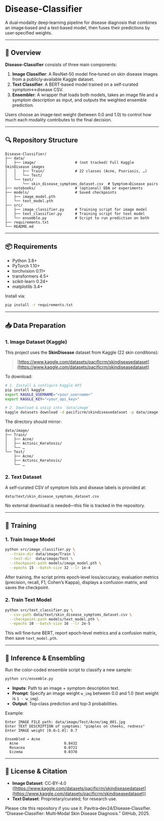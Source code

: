 # Disease-Classifier

A dual‑modality deep‑learning pipeline for disease diagnosis that combines an image‑based and a text‑based model, then fuses their predictions by user‑specified weights.

---

## 📖 Overview

**Disease-Classifier** consists of three main components:

1. **Image Classifier**: A ResNet‑50 model fine‑tuned on skin disease images from a publicly‑available Kaggle dataset.
2. **Text Classifier**: A BERT‑based model trained on a self‑curated symptom↔disease CSV.
3. **Ensembler**: A wrapper that loads both models, takes an image file and a symptom description as input, and outputs the weighted ensemble prediction.

Users choose an image‑text weight (between 0.0 and 1.0) to control how much each modality contributes to the final decision.

---

## 🔍 Repository Structure

```
Disease-Classifier/
├── data/
│   ├── image/                  # (not tracked) Full Kaggle SkinDisease images
│   │   ├── Train/              # 22 classes (Acne, Psoriasis, …)
│   │   └── Test/
│   └── text/
│       └── skin_disease_symptoms_dataset.csv  # Symptom→Disease pairs
├── notebooks/                  # (optional) EDA or experiments
├── models/                     # Saved checkpoints
│   ├── image_model.pth
│   └── text_model.pth
├── src/
│   ├── image_classifier.py     # Training script for image model
│   ├── text_classifier.py      # Training script for text model
│   └── ensemble.py             # Script to run prediction on both
├── requirements.txt
└── README.md
```

---

## 📦 Requirements

* Python 3.8+
* PyTorch 1.10+
* torchvision 0.11+
* transformers 4.5+
* scikit-learn 0.24+
* matplotlib 3.4+

Install via:

```bash
pip install -r requirements.txt
```

---

## 📥 Data Preparation

### 1. Image Dataset (Kaggle)

This project uses the **SkinDisease** dataset from Kaggle (22 skin conditions):

> [https://www.kaggle.com/datasets/pacificrm/skindiseasedataset](https://www.kaggle.com/datasets/pacificrm/skindiseasedataset)

To download:

```bash
# 1. Install & configure Kaggle API
pip install kaggle
export KAGGLE_USERNAME="<your_username>"
export KAGGLE_KEY="<your_api_key>"

# 2. Download & unzip into `data/image`
kaggle datasets download -d pacificrm/skindiseasedataset -p data/image --unzip
```

The directory should mirror:

```
data/image/
├── Train/
│   ├── Acne/
│   ├── Actinic_Keratosis/
│   └── …
└── Test/
    ├── Acne/
    ├── Actinic_Keratosis/
    └── …
```

### 2. Text Dataset

A self‑curated CSV of symptom lists and disease labels is provided at:

```
data/text/skin_disease_symptoms_dataset.csv
```

No external download is needed—this file is tracked in the repository.

---

## 🚀 Training

### 1. Train Image Model

```bash
python src/image_classifier.py \
  --train-dir data/image/Train \
  --test-dir  data/image/Test \
  --checkpoint-path models/image_model.pth \
  --epochs 15 --batch-size 32 --lr 1e-4
```

After training, the script prints epoch‑level loss/accuracy, evaluation metrics (precision, recall, F1, Cohen’s Kappa), displays a confusion matrix, and saves the checkpoint.

### 2. Train Text Model

```bash
python src/text_classifier.py \
  --csv-path data/text/skin_disease_symptoms_dataset.csv \
  --checkpoint-path models/text_model.pth \
  --epochs 10 --batch-size 16 --lr 2e-5
```

This will fine‑tune BERT, report epoch‑level metrics and a confusion matrix, then save `text_model.pth`.

---

## 🎯 Inference & Ensembling

Run the color-coded ensemble script to classify a new sample:

```bash
python src/ensemble.py
```

* **Inputs**: Path to an image + symptom description text.
* **Prompt**: Specify an image weight `w_img` between 0.0 and 1.0 (text weight is `1 - w_img`).
* **Output**: Top‑class prediction and top‑3 probabilities.

Example:

```
Enter IMAGE FILE path: data/image/Test/Acne/img_001.jpg
Enter TEXT DESCRIPTION of symptoms: "pimples on cheeks, redness"
Enter IMAGE weight [0.0–1.0]: 0.7

Ensembled ➔ Acne
  Acne                     0.8432
  Rosacea                  0.0721
  Eczema                   0.0378
```

---

## 📜 License & Citation

* **Image Dataset**: CC‑BY‑4.0 ([https://www.kaggle.com/datasets/pacificrm/skindiseasedataset](https://www.kaggle.com/datasets/pacificrm/skindiseasedataset))
* **Text Dataset**: Proprietary/curated; for research use.

Please cite this repository if you use it.
Pavitra‑dev24/Disease‑Classifier. “Disease‑Classifier: Multi‑Modal Skin Disease Diagnosis.” GitHub, 2025.

